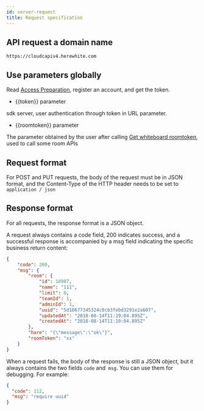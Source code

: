 ```yaml
---
id: server-request
title: Request specification
---
```


## API request a domain name

```plain
https://cloudcapiv4.herewhite.com
```

## Use parameters globally

Read [Access Preparation](/docs/blog/blog-begin-netless/), register an account, and get the token.

* {{token}} parameter

sdk server, user authentication through token in URL parameter.

* {{roomtoken}} parameter

The parameter obtained by the user after calling [Get whiteboard roomtoken](/docs/server/api/server-whiteboard-base#获取特定白板-room-token), used to call some room APIs

## Request format

For POST and PUT requests, the body of the request must be in JSON format, and the Content-Type of the HTTP header needs to be set to `application / json`

## Response format

For all requests, the response format is a JSON object.

A request always contains a code field, 200 indicates success, and a successful response is accompanied by a msg field indicating the specific business return content:

```json
{
    "code": 200,
    "msg": {
        "room": {
            "id": 10987,
            "name": "111",
            "limit": 0,
            "teamId": 1,
            "adminId": 1,
            "uuid": "5d10677345324c0cb3febd3291e2a607",
            "updatedAt": "2018-08-14T11:19:04.895Z",
            "createdAt": "2018-08-14T11:19:04.895Z"
        },
        "hare": "{\"message\":\"ok\"}",
        "roomToken": "xx"
    }
}
```

When a request fails, the body of the response is still a JSON object, but it always contains the two fields `code` and` msg`. You can use them for debugging. For example:

```json
{
  "code": 112,
  "msg": "require uuid"
}
```

